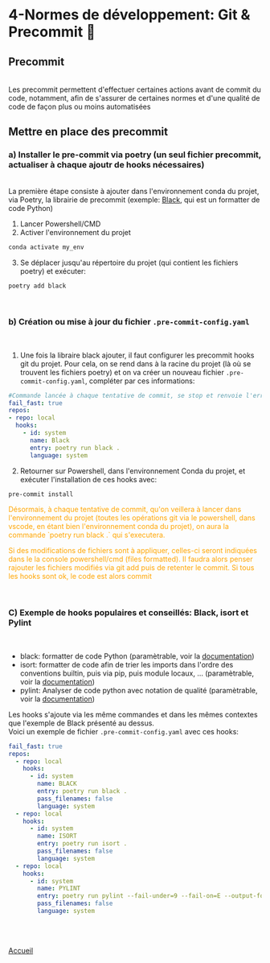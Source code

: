 # 4-Normes de développement: Git & Precommit :large_blue_diamond:
## Precommit
\
 Les precommit permettent d'effectuer certaines actions avant de commit du code, notamment, afin de s'assurer de certaines normes et d'une qualité de code de façon plus ou moins automatisées 

## Mettre en place des precommit
### a) Installer le pre-commit via poetry (un seul fichier precommit, actualiser à chaque ajoutr de hooks nécessaires)
\
La première étape consiste à ajouter dans l'environnement conda du projet, via Poetry, la librairie de precommit (exemple: [Black](https://github.com/psf/black), qui est un formatter de code Python)

  1. Lancer Powershell/CMD
  2. Activer l'environnement du projet
  ```powershell
  conda activate my_env
  ```
  3. Se déplacer jusqu'au répertoire du projet (qui contient les fichiers poetry) et exécuter:
  ```powershell
  poetry add black
  ```


<br>

### b) Création ou mise à jour du fichier ```.pre-commit-config.yaml``` 
<br>

  1. Une fois la libraire black ajouter, il faut configurer les precommit hooks git du projet. Pour cela, on se rend dans à la racine du projet (là où se trouvent les fichiers poetry) et on va créer un nouveau fichier ```.pre-commit-config.yaml```, compléter par ces informations:

  ```yaml
  #Commande lancée à chaque tentative de commit, se stop et renvoie l'erreur dès qu'un hook fail
  fail_fast: true 
  repos:
  - repo: local
    hooks:
      - id: system 
        name: Black
        entry: poetry run black . 
        language: system
  ```

  2. Retourner sur Powershell, dans l'environnement Conda du projet, et exécuter l'installation de ces hooks avec:
  ```bash
  pre-commit install
  ```
  <p style='color:orange'>Désormais, à chaque tentative de commit, qu'on veillera à lancer dans l'environnement du projet (toutes les opérations git via le powershell, dans vscode, en étant bien l'environnement conda du projet), on aura la commande `poetry run black .` qui s'executera.</p>

  <p style='color:orange'>Si des modifications de fichiers sont à appliquer, celles-ci seront indiquées dans le la console powershell/cmd (files formatted). Il faudra alors penser rajouter les fichiers modifiés via git add puis de retenter le commit. Si tous les hooks sont ok, le code est alors commit</p>

<br>

### C) Exemple de hooks populaires et conseillés: Black, isort et Pylint 

<br>

 - black: formatter de code Python (paramètrable, voir la [documentation](https://github.com/psf/black))
 - isort: formatter de code afin de trier les imports dans l'ordre des conventions builtin, puis via pip, puis module locaux, ... (paramètrable, voir la [documentation](https://github.com/PyCQA/isort))
 - pylint: Analyser de code python avec notation de qualité (paramètrable, voir la [documentation](https://pylint.pycqa.org/en/latest/))

Les hooks s'ajoute via les même commandes et dans les mêmes contextes que l'exemple de Black présenté au dessus.\
Voici un exemple de fichier ```.pre-commit-config.yaml``` avec ces hooks:

```yaml
fail_fast: true
repos:
  - repo: local
    hooks:
      - id: system
        name: BLACK
        entry: poetry run black .
        pass_filenames: false
        language: system
  - repo: local
    hooks:
      - id: system
        name: ISORT
        entry: poetry run isort .
        pass_filenames: false
        language: system
  - repo: local
    hooks:
      - id: system
        name: PYLINT
        entry: poetry run pylint --fail-under=9 --fail-on=E --output-format=colorized src #Ici score >9/10 mais paramétrable
        pass_filenames: false
        language: system
````
<br>
<br>

[Accueil](../README.md)